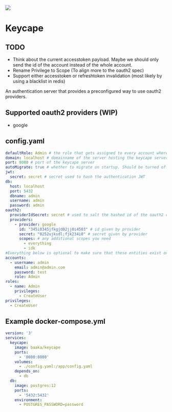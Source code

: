 [![](https://img.shields.io/docker/cloud/build/baaka/keycape)](https://hub.docker.com/r/baaka/keycape/builds)  
# Keycape

## TODO

* Think about the current accesstoken payload. Maybe we should only send the id of the account instead of the whole account.
* Rename Privilege to Scope (To align more to the oauth2 spec)
* Support either accesstoken or refreshtoken invalidation (most likely by using a blacklist in redis)

An authentication server that provides a preconfigured way to use oauth2 providers.

## Supported oauth2 providers (WIP)

* google

## config.yaml

```yaml
defaultRole: Admin # the role that gets assigned to every account where the role is not defined
domain: localhost # domainname of the server hosting the keycape server
port: 8080 # port of the keycape server
autoMigrate: true # whether to migrate on startup. Should be turned off in production
jwt:
  secret: secret # secret used to hash the authentication JWT
db:
  host: localhost
  port: 5432
  dbname: admin
  username: admin
  password: admin
oauth2:
  providerIdSecret: secret # used to salt the hashed id of the oauth2 connection. The result is used as password and id
  providers:
    - provider: google
      id: "345i0345jfkgjd02jj0i4503" # id given by provider
      secret: "0252ujksdl;fjk234i0" # secret given by provider
      scopes: # any additional scopes you need
        - everything
        - idk
#Everything below is optional to make sure that these entities exist on startup.
accounts:
  - username: admin
    email: admin@admin.com
    password: test
    role: Admin
roles:
  - name: Admin
    privileges:
      - CreateUser
privileges:
  - CreateUser
```

## Example docker-compose.yml

```yaml
version: '3'
services:
  keycape:
    image: baaka/keycape
    ports:
      - '8080:8080'
    volumes:
      - ./config.yaml:/app/config.yaml
    depends_on:
      - db
  db:
    image: postgres:12
    ports:
      - '5432:5432'
    environment:
      - POSTGRES_PASSWORD=password
```
